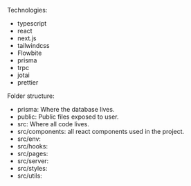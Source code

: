Technologies:
- typescript
- react
- next.js
- tailwindcss
- Flowbite
- prisma
- trpc
- jotai
- prettier

Folder structure:
- prisma: Where the database lives.
- public: Public files exposed to user.
- src: Where all code lives.
- src/components: all react components used in the project.
- src/env:
- src/hooks:
- src/pages:
- src/server:
- src/styles:
- src/utils:
